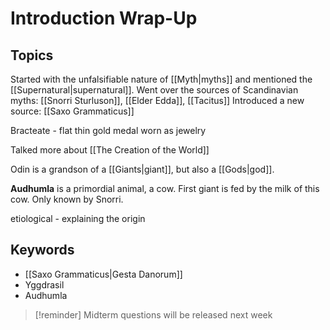 
# Introduction Wrap-Up
## Topics
Started with the unfalsifiable nature of [[Myth|myths]] and mentioned the [[Supernatural|supernatural]].
Went over the sources of Scandinavian myths: [[Snorri Sturluson]], [[Elder Edda]], [[Tacitus]]
Introduced a new source: [[Saxo Grammaticus]]

Bracteate - flat thin gold medal worn as jewelry

Talked more about [[The Creation of the World]]

Odin is a grandson of a [[Giants|giant]], but also a [[Gods|god]].

**Audhumla** is a primordial animal, a cow. First giant is fed by the milk of this cow. Only known by Snorri.

etiological - explaining the origin
## Keywords
- [[Saxo Grammaticus|Gesta Danorum]]
- Yggdrasil 
- Audhumla

>[!reminder]
>Midterm questions will be released next week